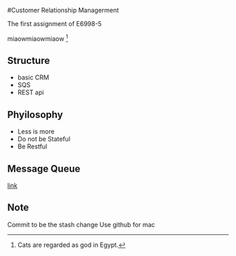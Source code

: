 #Customer Relationship Managerment

The first assignment of E6998-5

miaowmiaowmiaow [^1]


## Structure
- basic CRM
- SQS
- REST api



## Phyilosophy
- Less is more
- Do not be Stateful
- Be Restful



## Message Queue
[link](http://aws.amazon.com/cn/sqs/)




## Note
Commit to be the stash change
Use github for mac


















[^1]: Cats are regarded as god in Egypt.